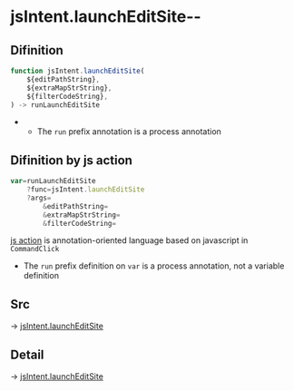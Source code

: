 # jsIntent.launchEditSite--

## Difinition

```js.js
function jsIntent.launchEditSite(
	${editPathString},
	${extraMapStrString},
	${filterCodeString},
) -> runLaunchEditSite
```

- - The `run` prefix annotation is a process annotation


## Difinition by js action

```js.js
var=runLaunchEditSite
	?func=jsIntent.launchEditSite
	?args=
		&editPathString=
		&extraMapStrString=
		&filterCodeString=
```

[js action](#) is annotation-oriented language based on javascript in `CommandClick`

- The `run` prefix definition on `var` is a process annotation, not a variable definition

## Src

-> [jsIntent.launchEditSite](https://github.com/puutaro/CommandClick/blob/master/app/src/main/java/com/puutaro/commandclick/fragment_lib/terminal_fragment/js_interface/JsIntent.kt#L25)

## Detail

-> [jsIntent.launchEditSite](https://github.com/puutaro/CommandClick/blob/master/md/developer/js_interface/details/JsIntent/launchEditSite.md)
